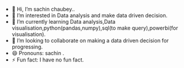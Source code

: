 - 👋 Hi, I’m sachin chaubey..
- 👀 I’m interested in Data analysis and make data driven decision.
- 🌱 I’m currently learning Data analysis,Data visualisation,python(pandas,numpy),sql(to make query),powerbi(for visualisation).
- 💞️ I’m looking to collaborate on making a data driven decision for progressing.
- 😄 Pronouns: sachin .
- ⚡ Fun fact: I have no fun fact.

<!---
chaturvedi0938/chaturvedi0938 is a ✨ special ✨ repository because its `README.md` (this file) appears on your GitHub profile.
You can click the Preview link to take a look at your changes.
--->
